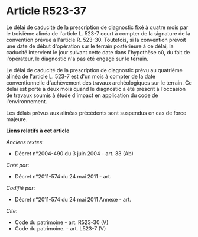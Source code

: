# Article R523-37

Le délai de caducité de la prescription de diagnostic fixé à quatre mois par le troisième alinéa de l'article L. 523-7 court
à compter de la signature de la convention prévue à l'article R. 523-30. Toutefois, si la convention prévoit une date de
début d'opération sur le terrain postérieure à ce délai, la caducité intervient le jour suivant cette date dans l'hypothèse
où, du fait de l'opérateur, le diagnostic n'a pas été engagé sur le terrain. 

Le délai de caducité de la prescription de diagnostic prévu au quatrième alinéa de l'article L. 523-7 est d'un mois à compter
de la date conventionnelle d'achèvement des travaux archéologiques sur le terrain. Ce délai est porté à deux mois quand le
diagnostic a été prescrit à l'occasion de travaux soumis à étude d'impact en application du code de l'environnement. 

Les délais prévus aux alinéas précédents sont suspendus en cas de force majeure.

**Liens relatifs à cet article**

_Anciens textes_:

  - Décret n°2004-490 du 3 juin 2004 - art. 33 (Ab)

_Créé par_:

  - Décret n°2011-574 du 24 mai 2011  - art.

_Codifié par_:

  - Décret n°2011-574 du 24 mai 2011 Annexe - art.

_Cite_:

  - Code du patrimoine - art. R523-30 (V)
  - Code du patrimoine. - art. L523-7 (V)
